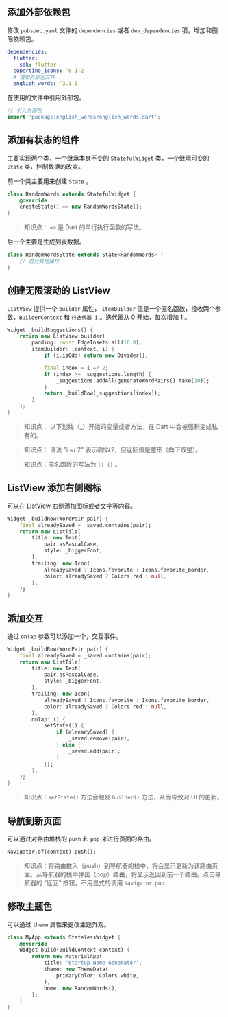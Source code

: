 ## 添加外部依赖包

修改 `pubspec.yaml` 文件的 `dependencies` 或者 `dev_dependencies` 项，增加和删除依赖包。

```yaml
dependencies:
  flutter:
    sdk: flutter
  cupertino_icons: ^0.1.2
  # 增加外部包文件
  english_words: ^3.1.3 
```

在使用的文件中引用外部包。

```dart
// 引入外部包
import 'package:english_words/english_words.dart';
```

## 添加有状态的组件

主要实现两个类，一个继承本身不变的 `StatefulWidget` 类，一个继承可变的 `State` 类，控制数据的改变。

前一个类主要用来创建 `State` 。

```dart
class RandomWords extends StatefulWidget {
    @override
    createState() => new RandomWordsState();
}
```

> 知识点： `=>` 是 Dart 的单行执行函数的写法。

后一个主要是生成列表数据。

```dart
class RandomWordsState extends State<RandomWords> {
    // 进行其他操作
}
```

## 创建无限滚动的 ListView

`ListView` 提供一个 `builder` 属性， `itemBuilder` 值是一个匿名函数，接收两个参数，`BuilderContext` 和 `行迭代器 i` 。迭代器从 0 开始，每次增加 1 。

```dart
Widget _buildSuggestions() {
    return new ListView.builder(
        padding: const EdgeInsets.all(16.0),
        itemBuilder: (context, i) {
            if (i.isOdd) return new Divider();

            final index = i ~/ 2;
            if (index >= _suggestions.length) {
                _suggestions.addAll(generateWordPairs().take(10));
            }
            return _buildRow(_suggestions[index]);
        }
    );
}
```

> 知识点： 以下划线（_）开始的变量或者方法，在 Dart 中会被强制变成私有的。

> 知识点： 语法 "i ~/ 2" 表示i除以2，但返回值是整形（向下取整）。

> 知识点：匿名函数的写法为 `() {}` 。

## ListView 添加右侧图标

可以在 ListView 右侧添加图标或者文字等内容。

```dart
Widget _buildRow(WordPair pair) {
    final alreadySaved = _saved.contains(pair);
    return new ListTile(
        title: new Text(
            pair.asPascalCase,
            style: _biggerFont,
        ),
        trailing: new Icon(
            alreadySaved ? Icons.favorite : Icons.favorite_border,
            color: alreadySaved ? Colors.red : null,
        ),
    );
}
```

## 添加交互

通过 `onTap` 参数可以添加一个，交互事件。

```dart
Widget _buildRow(WordPair pair) {
    final alreadySaved = _saved.contains(pair);
    return new ListTile(
        title: new Text(
            pair.asPascalCase,
            style: _biggerFont,
        ),
        trailing: new Icon(
            alreadySaved ? Icons.favorite : Icons.favorite_border,
            color: alreadySaved ? Colors.red : null,
        ),
        onTap: () {
            setState(() {
                if (alreadySaved) {
                    _saved.remove(pair);
                } else {
                    _saved.add(pair);
                }
            });
        },
    );
}
```

> 知识点：`setState()` 方法会触发 `builder()` 方法，从而导致对 UI 的更新。

## 导航到新页面

可以通过对路由堆栈的 `push` 和 `pop` 来进行页面的路由。

```dart
Navigator.of(context).push();
```

> 知识点：将路由推入（push）到导航器的栈中，将会显示更新为该路由页面。从导航器的栈中弹出（pop）路由，将显示返回到前一个路由。点击导航器的 “返回” 按钮，不用显式的调用 `Navigator.pop` .

## 修改主题色

可以通过 `theme` 属性来更改主题外观。

```dart
class MyApp extends StatelessWidget {
    @override
    Widget build(BuildContext context) {
        return new MaterialApp(
            title: 'Startup Name Generator',
            theme: new ThemeData(
                primaryColor: Colors.white,
            ),
            home: new RandomWords(),
        );
    }
}
```